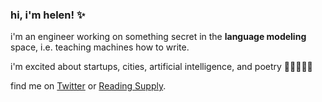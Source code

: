 ### hi, i'm helen! ✨

i'm an engineer working on something secret in the **language modeling** space, i.e. teaching machines how to write. 

i'm excited about startups, cities, artificial intelligence, and poetry 💫🌷🔮🌱🌸

find me on [Twitter](https://twitter.com/mathemakitten) or [Reading Supply](https://reading.supply/@mathemakitten).
